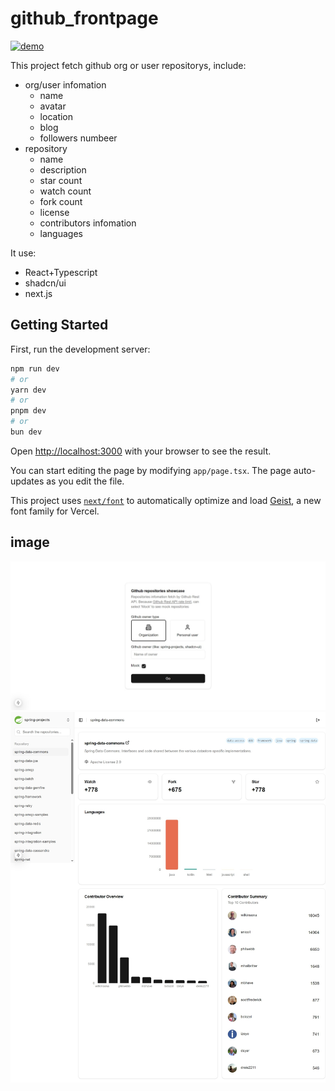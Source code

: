 # github_frontpage
[![demo](https://img.shields.io/badge/live-demo-blue)](https://github-frontpage-zengdukan-zengdukans-projects.vercel.app/)

This project fetch github org or user repositorys, include: 
- org/user infomation
    - name
    - avatar
    - location
    - blog
    - followers numbeer
- repository
    - name
    - description
    - star count
    - watch count
    - fork count
    - license
    - contributors infomation
    - languages

It use:
- React+Typescript
- shadcn/ui
- next.js

## Getting Started

First, run the development server:

```bash
npm run dev
# or
yarn dev
# or
pnpm dev
# or
bun dev
```

Open [http://localhost:3000](http://localhost:3000) with your browser to see the result.

You can start editing the page by modifying `app/page.tsx`. The page auto-updates as you edit the file.

This project uses [`next/font`](https://nextjs.org/docs/app/building-your-application/optimizing/fonts) to automatically optimize and load [Geist](https://vercel.com/font), a new font family for Vercel.

## image
![home](docs/home.jpeg)
![dashboard](docs/dashboard.jpeg)